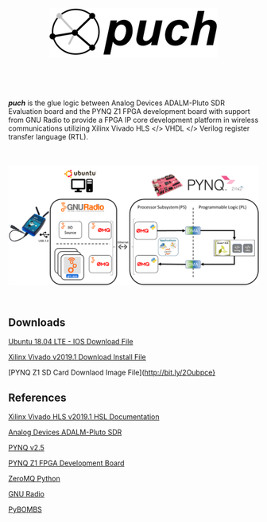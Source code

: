 <p align="center">
  <img src="./doc/puch-logo-1.png">
</p>

<br>
<br>
<br>


***puch*** is the glue logic between Analog Devices ADALM-Pluto SDR Evaluation board and the PYNQ Z1 FPGA development board with support from GNU Radio to provide a FPGA IP core development platform in wireless communications utilizing Xilinx Vivado HLS </> VHDL </> Verilog register transfer language (RTL).

<br>
<br>

<img align="center" src="./doc/puch-detailed-level-diagram.png">

<br>
<br>
<br>

## Downloads

[Ubuntu 18.04 LTE - IOS Download File](http://old-releases.ubuntu.com/releases/18.04.4/ubuntu-18.04-desktop-amd64.iso)

[Xilinx Vivado v2019.1 Download Install File](https://www.xilinx.com/member/forms/download/xef-vivado.html?filename=Xilinx_Vivado_SDK_2019.1_0524_1430.tar.gz)

[PYNQ Z1 SD Card Downlaod Image File](http://bit.ly/2Oubpce}


## References

[Xilinx Vivado HLS v2019.1 HSL Documentation](https://www.xilinx.com/support/documentation/sw_manuals/xilinx2019_1/ug902-vivado-high-level-synthesis.pdf)

[Analog Devices ADALM-Pluto SDR](https://wiki.analog.com/university/tools/pluto/users)

[PYNQ v2.5](https://pynq.readthedocs.io/en/v2.5/)

[PYNQ Z1 FPGA Development Board](https://reference.digilentinc.com/programmable-logic/pynq-z1/reference-manual?redirect=1)

[ZeroMQ Python](https://zeromq.org/languages/python/)

[GNU Radio](https://www.gnuradio.org/)

[PyBOMBS](https://github.com/gnuradio/pybombs)

